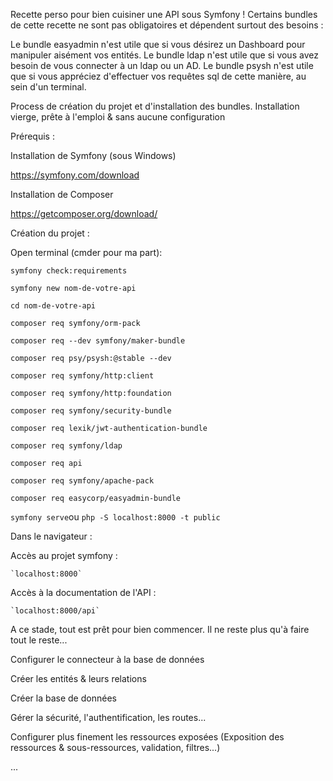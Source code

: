 Recette perso pour bien cuisiner une API sous Symfony !
Certains bundles de cette recette ne sont pas obligatoires et dépendent surtout des besoins :

Le bundle easyadmin n'est utile que si vous désirez un Dashboard pour manipuler aisément vos entités.
Le bundle ldap n'est utile que si vous avez besoin de vous connecter à un ldap ou un AD.
Le bundle psysh n'est utile que si vous appréciez d'effectuer vos requêtes sql de cette manière, au sein d'un terminal. 

Process de création du projet et d'installation des bundles.
  Installation vierge, prête à l'emploi & sans aucune configuration

Prérequis :

Installation de Symfony (sous Windows)

  https://symfony.com/download

Installation de Composer

  https://getcomposer.org/download/

Création du projet :

Open terminal (cmder pour ma part):

`symfony check:requirements`

`symfony new nom-de-votre-api`

`cd nom-de-votre-api`

`composer req symfony/orm-pack`

`composer req --dev symfony/maker-bundle`

`composer req psy/psysh:@stable --dev`

`composer req symfony/http:client`

`composer req symfony/http:foundation`

`composer req symfony/security-bundle`

`composer req lexik/jwt-authentication-bundle`

`composer req symfony/ldap`

`composer req api`

`composer req symfony/apache-pack`

`composer req easycorp/easyadmin-bundle`

`symfony serve`ou `php -S localhost:8000 -t public`

Dans le navigateur :

  Accès au projet symfony :
  
    `localhost:8000`

  Accès à la documentation de l'API :
  
    `localhost:8000/api`
    
A ce stade, tout est prêt pour bien commencer. Il ne reste plus qu'à faire tout le reste...

  Configurer le connecteur à la base de données
  
  Créer les entités & leurs relations
  
  Créer la base de données
  
  Gérer la sécurité, l'authentification, les routes... 
  
  Configurer plus finement les ressources exposées (Exposition des ressources & sous-ressources, validation, filtres...)
  
  ...
